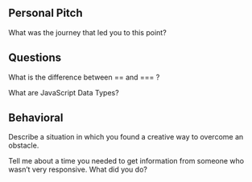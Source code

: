 ## Personal Pitch

What was the journey that led you to this point?

## Questions

What is the difference between == and === ?

What are JavaScript Data Types?

## Behavioral

Describe a situation in which you found a creative way to overcome an obstacle.

Tell me about a time you needed to get information from someone who wasn’t very responsive. What did you do?
